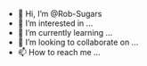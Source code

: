 - 👋 Hi, I’m @Rob-Sugars
- 👀 I’m interested in ...
- 🌱 I’m currently learning ...
- 💞️ I’m looking to collaborate on ...
- 📫 How to reach me ...

<!---
Rob-Sugars/Rob-Sugars is a ✨ special ✨ repository because its `README.md` (this file) appears on your GitHub profile.
You can click the Preview link to take a look at your changes.
--->
